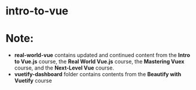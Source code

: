 # intro-to-vue

# Note:
  - **real-world-vue** contains updated and continued content from the **Intro to Vue.js** course, the **Real World Vue.js** course, the **Mastering Vuex** course, and the **Next-Level Vue** course.
  - **vuetify-dashboard** folder contains contents from the **Beautify with Vuetify** course